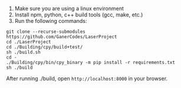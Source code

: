 1. Make sure you are using a linux environment
2. Install npm, python, c++ build tools (gcc, make, etc.)
3. Run the following commands:
```shell
git clone --recurse-submodules https://github.com/GanerCodes/LaserProject
cd ./LaserProject
cd ./Building/cpy/build+test/
sh ./build.sh
cd -
./Building/cpy/bin/cpy_binary -m pip install -r requirements.txt
sh ./build
```
After running ./build, open `http://localhost:8000` in your browser.
